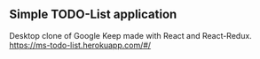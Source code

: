 ## Simple TODO-List application

Desktop clone of Google Keep made with React and React-Redux.
https://ms-todo-list.herokuapp.com/#/

